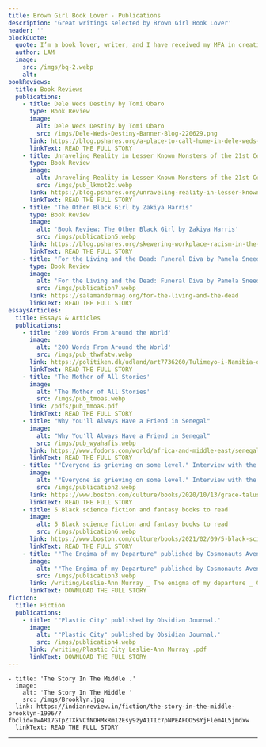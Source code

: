 ```yaml
---
title: Brown Girl Book Lover - Publications
description: 'Great writings selected by Brown Girl Book Lover'
header: ''
blockQuote:
  quote: I’m a book lover, writer, and I have received my MFA in creative writing from Rutgers University.  I have been publishing essays, book reviews, and short stories for over ten years. I’m currently working on my first novel, ‘This has made us beautiful.’
  author: LAM
  image:
    src: /imgs/bq-2.webp
    alt:
bookReviews:
  title: Book Reviews
  publications:
    - title: Dele Weds Destiny by Tomi Obaro
      type: Book Review
      image:
        alt: Dele Weds Destiny by Tomi Obaro
        src: /imgs/Dele-Weds-Destiny-Banner-Blog-220629.png
      link: https://blog.pshares.org/a-place-to-call-home-in-dele-weds-destiny/
      linkText: READ THE FULL STORY
    - title: Unraveling Reality in Lesser Known Monsters of the 21st Century
      type: Book Review
      image:
        alt: Unraveling Reality in Lesser Known Monsters of the 21st Century
        src: /imgs/pub_lkmot2c.webp
      link: https://blog.pshares.org/unraveling-reality-in-lesser-known-monsters-of-the-21st-century/
      linkText: READ THE FULL STORY
    - title: 'The Other Black Girl by Zakiya Harris'
      type: Book Review
      image:
        alt: 'Book Review: The Other Black Girl by Zakiya Harris'
        src: /imgs/publication5.webp
      link: https://blog.pshares.org/skewering-workplace-racism-in-the-other-black-girl/
      linkText: READ THE FULL STORY
    - title: 'For the Living and the Dead: Funeral Diva by Pamela Sneed'
      type: Book Review
      image:
        alt: 'For the Living and the Dead: Funeral Diva by Pamela Sneed'
        src: /imgs/publication7.webp
      link: https://salamandermag.org/for-the-living-and-the-dead
      linkText: READ THE FULL STORY
essaysArticles:
  title: Essays & Articles
  publications:
    - title: '200 Words From Around the World'
      image:
        alt: '200 Words From Around the World'
        src: /imgs/pub_thwfatw.webp
      link: https://politiken.dk/udland/art7736260/Tulimeyo-i-Namibia-opdagede-at-hun-ikke-rigtig-havde-levet-i-sit-45-%C3%A5rige-liv.-L%C3%A6s-beretningerne-fra-hele-verden-om-livet-under-coronakrisen
      linkText: READ THE FULL STORY
    - title: 'The Mother of All Stories'
      image:
        alt: 'The Mother of All Stories'
        src: /imgs/pub_tmoas.webp
      link: /pdfs/pub_tmoas.pdf
      linkText: READ THE FULL STORY
    - title: "Why You'll Always Have a Friend in Senegal"
      image:
        alt: "Why You'll Always Have a Friend in Senegal"
        src: /imgs/pub_wyahafis.webp
      link: https://www.fodors.com/world/africa-and-middle-east/senegal/experiences/news/why-youll-always-have-a-friend-in-senegal
      linkText: READ THE FULL STORY
    - title: '"Everyone is grieving on some level." Interview with the author Grace Talusan.'
      image:
        alt: '"Everyone is grieving on some level." Interview with the author Grace Talusan.'
        src: /imgs/publication2.webp
      link: https://www.boston.com/culture/books/2020/10/13/grace-talusan-boston-book-festival-essential-worker-short-story
      linkText: READ THE FULL STORY
    - title: 5 Black science fiction and fantasy books to read
      image:
        alt: 5 Black science fiction and fantasy books to read
        src: /imgs/publication6.webp
      link: https://www.boston.com/culture/books/2021/02/09/5-black-science-fiction-and-fantasy-books-to-read/
      linkText: READ THE FULL STORY
    - title: '"The Engima of my Departure" published by Cosmonauts Avenue.'
      image:
        alt: '"The Engima of my Departure" published by Cosmonauts Avenue.'
        src: /imgs/publication3.webp
      link: /writing/Leslie-Ann Murray _ The enigma of my departure _ Cosmonauts Avenue.pdf
      linkText: DOWNLOAD THE FULL STORY
fiction:
  title: Fiction
  publications:
    - title: '"Plastic City" published by Obsidian Journal.'
      image:
        alt: '"Plastic City" published by Obsidian Journal.'
        src: /imgs/publication4.webp
      link: /writing/Plastic City Leslie-Ann Murray .pdf
      linkText: DOWNLOAD THE FULL STORY
---
```

    - title: 'The Story In The Middle .'
      image:
        alt: 'The Story In The Middle '
        src: /imgs/Brooklyn.jpg
      link: https://indianreview.in/fiction/the-story-in-the-middle-brooklyn-1996/?fbclid=IwAR17GTpZTXkVCfNOHMkRm12Esy9zyA1TIc7pNPEAFOO5sYjFlem4L5jmdxw
      linkText: READ THE FULL STORY
---
